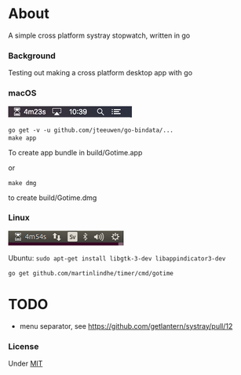 # About

A simple cross platform systray stopwatch, written in go


### Background

Testing out making a cross platform desktop app with go


### macOS

![macOS](macos.png)

    go get -v -u github.com/jteeuwen/go-bindata/...
    make app

To create app bundle in build/Gotime.app

or

    make dmg

to create build/Gotime.dmg


### Linux

![Linux](linux.png)

Ubuntu: `sudo apt-get install libgtk-3-dev libappindicator3-dev`

    go get github.com/martinlindhe/timer/cmd/gotime


# TODO
* menu separator, see https://github.com/getlantern/systray/pull/12


### License

Under [MIT](LICENSE)
